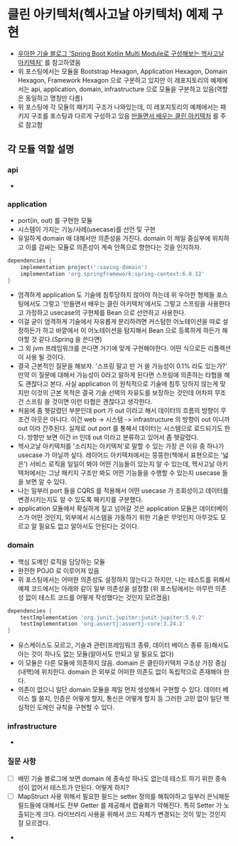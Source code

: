 # 클린 아키텍처(헥사고날 아키텍처) 예제 구현

- [우아한 기술 블로그 'Spring Boot Kotlin Multi Module로 구성해보는 헥사고날 아키텍처'](https://techblog.woowahan.com/12720/) 를 참고하였음
- 위 포스팅에서는 모듈을 Bootstrap Hexagon, Application Hexagon, Domain Hexagon, Framework Hexagon 으로 구분하고 있지만
  이 레포지토리의 예제에서는 api, application, domain, infrastructure 으로 모듈을 구분하고 있음(역할은 동일하고 명칭만 다름)
- 위 포스팅에 각 모듈의 패키지 구조가 나와있는데, 이 레포지토리의 예제에서는 패키지 구조를 포스팅과 다르게 구성하고 있음
  [만들면서 배우는 클린 아키텍처](https://www.yes24.com/Product/Goods/105138479?pid=123487&cosemkid=go16373101893711165) 를 주로 참고함

## 각 모듈 역할 설명

### api
- 

### application
- port(in, out) 를 구현한 모듈
- 시스템이 가지는 기능/사례(usecase)를 선언 및 구현
- 유일하게 domain 에 대해서만 의존성을 가진다. domain 이 제일 중심부에 위치하고 이를 감싸는 모듈로 의존성이 계속 안쪽으로 향한다는 것을 인지하자.
```groovy
dependencies {
    implementation project(':saving-domain')
    implementation 'org.springframework:spring-context:6.0.12'
}
```
- 엄격하게 application 도 기술에 침투당하지 않아야 하는데 위 우아한 형제들 포스팅에서도 그렇고 '만들면서 배우는 클린 아키텍처'에서도 그렇고
  스프링을 사용한다고 가정하고 usecase의 구현체를 Bean 으로 선언하고 사용한다.
- 이걸 굳이 엄격하게 기술에서 자유롭게 분리하려면 커스텀한 어노테이션을 따로 설정하든가 하고 바깥에서 이 어노테이션을 탐지해서 Bean 으로 등록하게 하든가 해야할 것 같다.(Spring 을 쓴다면)
- 그 외 jvm 프레임워크를 쓴다면 거기에 맞게 구현해야한다. 어떤 식으로든 리플렉션이 사용 될 것이다.
- 결국 근본적인 질문을 해보자. '스프링 말고 딴 거 쓸 가능성이 0.1% 라도 있는가?' 만약 이 질문에 대해서 가능성이 0라고 말하게 된다면 스프링에 의존하는 타협을 해도 괜찮다고 본다. 
  사실 application 이 원칙적으로 기술에 침투 당하지 않는게 맞지만 이것의 근본 목적은 결국 기술 선택의 자유도를 보장하는 것인데 어차피 무조건 스프링 쓸 것이면 이런 타협은 괜찮다고 생각한다.
- 처음에 좀 헷갈렸던 부분인데 port 가 out 이라고 해서 데이터의 흐름의 방향이 무조건 아웃은 아니다. 이건 web -> 시스템 -> infrastructure 의 방향이 out 이니까 out 이라 간주된다.
  실제로 out port 를 통해서 데이터는 시스템으로 로드되기도 한다. 방향만 보면 이건 in 인데 out 이라고 분류하고 있어서 좀 헷갈렸다.
- 헥사고날 아키텍처를 '소리치는 아키텍처'로 말할 수 있는 가장 큰 이유 중 하나가 usecase 가 아닐까 싶다. 레이어드 아키텍처에서는 뚱뚱한(책에서 표현으로는 '넓은') 서비스 로직을 일일이
  봐야 어떤 기능들이 있는지 알 수 있는데, 헥사고날 아키텍처에서는 그냥 패키지 구조만 봐도 어떤 기능들을 수행할 수 있는지 usecase 들을 보면 알 수 있다.
- 나는 일부러 port 들을 CQRS 를 적용해서 어떤 usecase 가 조회성이고 데이터를 변경시키는지도 알 수 있도록 패키지를 구분했다.
- application 모듈에서 확실하게 짚고 넘어갈 것은 application 모듈은 데이터베이스가 어떤 것인지, 외부에서 시스템을 가동하기 위한 기술은 무엇인지 아무것도 모르고 알 필요도 없고 알아서도 안된다는 것이다.

### domain
- 핵심 도메인 로직을 담당하는 모듈
- 완전한 POJO 로 이루어져 있음
- 위 포스팅에서는 어떠한 의존성도 설정하지 않는다고 하지만, 나는 테스트를 위해서 예제 코드에서는 아래와 같이 일부 의존성을 설정함
  (위 포스팅에서는 아무런 의존성 없이 테스트 코드를 어떻게 작성했다는 것인지 모르겠음)
```groovy
dependencies {
    testImplementation 'org.junit.jupiter:junit-jupiter:5.9.2'
    testImplementation 'org.assertj:assertj-core:3.24.2'
}
```
- 유스케이스도 모르고, 기술과 관련(프레임워크 종류, 데이터 베이스 종류 등)해서도 아는 것이 하나도 없는 모듈(알아서도 안되고 알 필요도 없다)
- 이 모듈은 다른 모듈에 의존하지 않음. domain 은 클린아키텍처 구조상 가장 중심(내핵)에 위치한다. domain 은 외부로 어떠한 의존도 없이 독립적으로 존재해야 한다.
- 의존이 없으니 일단 domain 모듈을 제일 먼저 생성해서 구현할 수 있다. 데이터 베이스 뭘 쓸지, 인증은 어떻게 할지, 통신은 어떻게 할지 등 그러한 고민 없이 일단 핵심적인 도메인 규칙을 구현할 수 있다.

### infrastructure
-

### 질문 사항

- [ ] 배민 기술 블로그에 보면 domain 에 종속성 하나도 없는데 테스트 하기 위한 종속성이 없어서 테스트가 안된다. 어떻게 하지?
- [ ] MapStruct 사용 위해서 필요한 필드는 setter 정의를 해줘야하고 일부러 은닉해둔 필드들에 대해서도 전부 Getter 를 제공해서 캡슐화가 약해진다.
  특히 Setter 가 노출되는게 크다. 라이브러리 사용을 위해서 코드 자체가 변경되는 것이 맞는 것인지 잘 모르겠다. 
- 